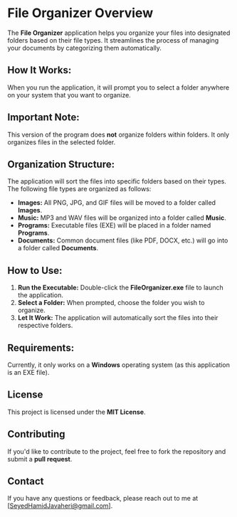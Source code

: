 # **File Organizer Overview**

The **File Organizer** application helps you organize your files into designated folders based on their file types. It streamlines the process of managing your documents by categorizing them automatically.

## **How It Works:**
When you run the application, it will prompt you to select a folder anywhere on your system that you want to organize.

## **Important Note:**
This version of the program does **not** organize folders within folders. It only organizes files in the selected folder.

## **Organization Structure:**
The application will sort the files into specific folders based on their types. The following file types are organized as follows:
- **Images:** All PNG, JPG, and GIF files will be moved to a folder called **Images**.
- **Music:** MP3 and WAV files will be organized into a folder called **Music**.
- **Programs:** Executable files (EXE) will be placed in a folder named **Programs**.
- **Documents:** Common document files (like PDF, DOCX, etc.) will go into a folder called **Documents**.

## **How to Use:**
1. **Run the Executable:** Double-click the **FileOrganizer.exe** file to launch the application.
2. **Select a Folder:** When prompted, choose the folder you wish to organize.
3. **Let It Work:** The application will automatically sort the files into their respective folders.

## **Requirements:**
Currently, it only works on a **Windows** operating system (as this application is an EXE file).

## **License**
This project is licensed under the **MIT License**.

## **Contributing**
If you'd like to contribute to the project, feel free to fork the repository and submit a **pull request**.

## **Contact**
If you have any questions or feedback, please reach out to me at [SeyedHamidJavaheri@gmail.com].
